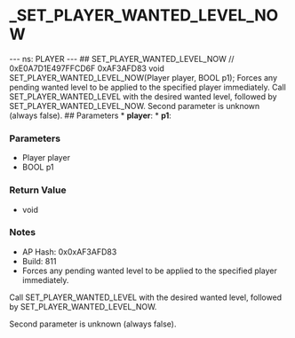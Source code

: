 # _SET_PLAYER_WANTED_LEVEL_NOW

--- ns: PLAYER --- ## SET_PLAYER_WANTED_LEVEL_NOW  // 0xE0A7D1E497FFCD6F 0xAF3AFD83 void SET_PLAYER_WANTED_LEVEL_NOW(Player player, BOOL p1);  Forces any pending wanted level to be applied to the specified player immediately. Call SET_PLAYER_WANTED_LEVEL with the desired wanted level, followed by SET_PLAYER_WANTED_LEVEL_NOW. Second parameter is unknown (always false).  ## Parameters * **player**: * **p1**:

### Parameters
* Player player
* BOOL p1

### Return Value
* void

### Notes
* AP Hash: 0x0xAF3AFD83
* Build: 811
* Forces any pending wanted level to be applied to the specified player immediately.

Call SET_PLAYER_WANTED_LEVEL with the desired wanted level, followed by SET_PLAYER_WANTED_LEVEL_NOW.

Second parameter is unknown (always false).

